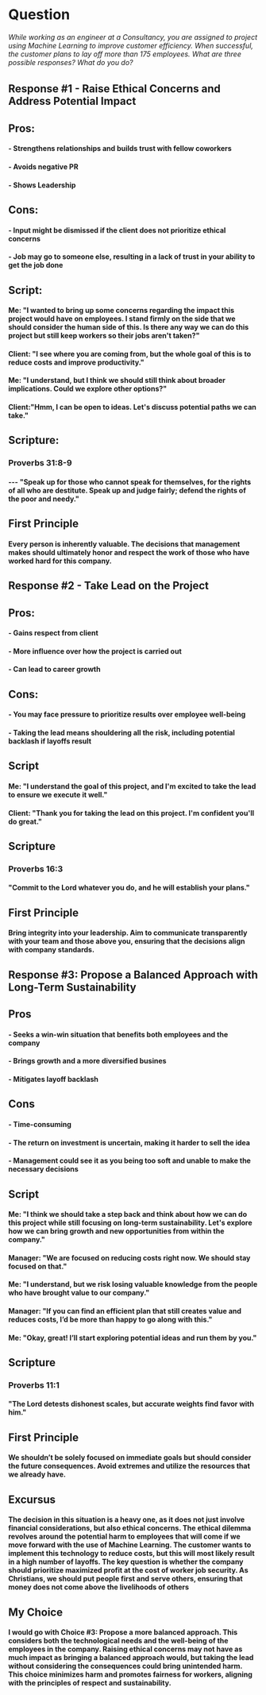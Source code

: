 # Question
###### While working as an engineer at a Consultancy, you are assigned to project using Machine Learning to improve customer efficiency. When successful, the customer plans to lay off more than 175 employees. What are three possible responses? What do you do?

## Response #1 - Raise Ethical Concerns and Address Potential Impact

## Pros:
#### - Strengthens relationships and builds trust with fellow coworkers
#### - Avoids negative PR
#### - Shows Leadership
 
## Cons:
#### - Input might be dismissed if the client does not prioritize ethical concerns
#### - Job may go to someone else, resulting in a lack of trust in your ability to get the job done


## Script:
#### Me: "I wanted to bring up some concerns regarding the impact this project would have on employees. I stand firmly on the side that we should consider the human side of this. Is there any way we can do this project but still keep workers so their jobs aren't taken?" 
#### Client: "I see where you are coming from, but the whole goal of this is to reduce costs and improve productivity."
#### Me: "I understand, but I think we should still think about broader implications. Could we explore other options?"
#### Client:"Hmm, I can be open to ideas. Let's discuss potential paths we can take."

## Scripture:
### Proverbs 31:8-9 
#### --- "Speak up for those who cannot speak for themselves, for the rights of all who are destitute. Speak up and judge fairly; defend the rights of the poor and needy."

## First Principle 
#### Every person is inherently valuable. The decisions that management makes should ultimately honor and respect the work of those who have worked hard for this company.

## Response #2 - Take Lead on the Project

## Pros:
#### - Gains respect from client
#### - More influence over how the project is carried out 
#### - Can lead to career growth

## Cons:
#### - You may face pressure to prioritize results over employee well-being
#### - Taking the lead means shouldering all the risk, including potential backlash if layoffs result 

## Script
#### Me: "I understand the goal of this project, and I'm excited to take the lead to ensure we execute it well."
#### Client: "Thank you for taking the lead on this project. I'm confident you'll do great."

## Scripture
### Proverbs 16:3
#### "Commit to the Lord whatever you do, and he will establish your plans."

## First Principle
#### Bring integrity into your leadership. Aim to communicate transparently with your team and those above you, ensuring that the decisions align with company standards.


## Response #3: Propose a Balanced Approach with Long-Term Sustainability

## Pros
#### - Seeks a win-win situation that benefits both employees and the company
#### - Brings growth and a more diversified busines
#### - Mitigates layoff backlash

## Cons
#### - Time-consuming
#### - The return on investment is uncertain, making it harder to sell the idea
#### - Management could see it as you being too soft and unable to make the necessary decisions

## Script
#### Me: "I think we should take a step back and think about how we can do this project while still focusing on long-term sustainability. Let's explore how we can bring growth and new opportunities from within the company."
#### Manager: "We are focused on reducing costs right now. We should stay focused on that."
#### Me: "I understand, but we risk losing valuable knowledge from the people who have brought value to our company."
#### Manager: "If you can find an efficient plan that still creates value and reduces costs, I’d be more than happy to go along with this."
#### Me: "Okay, great! I’ll start exploring potential ideas and run them by you."

## Scripture 
### Proverbs 11:1
#### "The Lord detests dishonest scales, but accurate weights find favor with him."

## First Principle
#### We shouldn’t be solely focused on immediate goals but should consider the future consequences. Avoid extremes and utilize the resources that we already have. 

## Excursus
#### The decision in this situation is a heavy one, as it does not just involve financial considerations, but also ethical concerns. The ethical dilemma revolves around the potential harm to employees that will come if we move forward with the use of Machine Learning. The customer wants to implement this technology to reduce costs, but this will most likely result in a high number of layoffs. The key question is whether the company should prioritize maximized profit at the cost of worker job security. As Christians, we should put people first and serve others, ensuring that money does not come above the livelihoods of others


## My Choice
#### I would go with Choice #3: Propose a more balanced approach. This considers both the technological needs and the well-being of the employees in the company. Raising ethical concerns may not have as much impact as bringing a balanced approach would, but taking the lead without considering the consequences could bring unintended harm. This choice minimizes harm and promotes fairness for workers, aligning with the principles of respect and sustainability. 